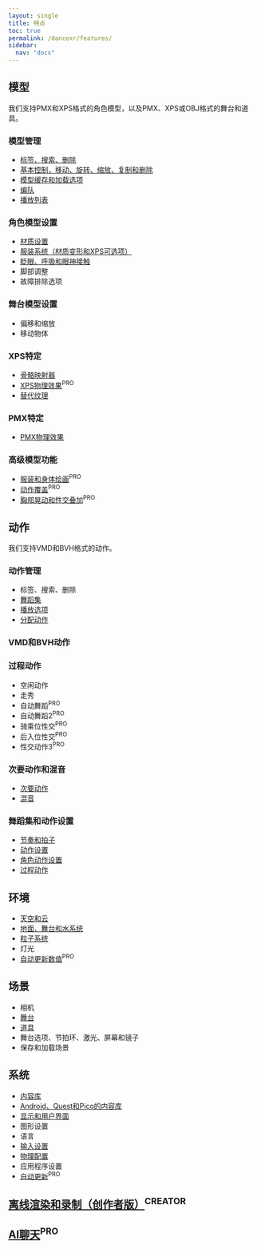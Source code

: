 ```yaml
---
layout: single
title: 特点
toc: true
permalink: /dancexr/features/
sidebar:
  nav: "docs"
---
```


## 模型
我们支持PMX和XPS格式的角色模型，以及PMX、XPS或OBJ格式的舞台和道具。

### 模型管理
* [标签、搜索、删除](features/tagging)
* [基本控制，移动、旋转、缩放、复制和删除](features/actor_tools)
* [模型缓存和加载选项](features/loader_options)
* [编队](features/formation)
* [播放列表](features/actor_playlist)

### 角色模型设置
* [材质设置](features/material_settings)
* [服装系统（材质变形和XPS可选项）](features/optionals)
* [眨眼、呼吸和眼神接触](features/eyecontact)
* 脚部调整
* 故障排除选项

### 舞台模型设置
* 偏移和缩放
* 移动物体

### XPS特定
* [骨骼映射器](features/bone_mapper.md)
* [XPS物理效果](features/xps_physics)<sup>PRO</sup>
* [替代纹理](features/alternative_textures)

### PMX特定
* [PMX物理效果](features/pmx_physics)

### 高级模型功能
* [服装和身体绘画](features/outfit_body_paint)<sup>PRO</sup>
* [动作覆盖](features/motion_override)<sup>PRO</sup>
* [胸部晃动和性交叠加](features/boob_shake_sex_overlay)<sup>PRO</sup>

## 动作
我们支持VMD和BVH格式的动作。

### 动作管理
* 标签、搜索、删除
* [舞蹈集](features/dance_set)
* [播放选项](features/playback_options)
* [分配动作](features/assign_motion)

### VMD和BVH动作

### 过程动作
* 空闲动作
* 走秀
* 自动舞蹈<sup>PRO</sup>
* 自动舞蹈2<sup>PRO</sup>
* 骑乘位性交<sup>PRO</sup>
* 后入位性交<sup>PRO</sup>
* 性交动作3<sup>PRO</sup>

### 次要动作和混音
* [次要动作](features/secondary_motion)
* [混音](features/remix)

### 舞蹈集和动作设置
* [节奏和拍子](features/music_timing)
* [动作设置](features/motion_settings)
* [角色动作设置](features/actor_motion_settings)
* [过程动作](features/procedural_motions)

## 环境
* [天空和云](features/skymap)
* [地面、舞台和水系统](features/ground)
* [粒子系统](features/particles)
* 灯光
* [自动更新数值](features/autoupdate)<sup>PRO</sup>

## 场景
* 相机
* [舞台](features/stages)
* [道具](features/props)
* 舞台选项、节拍环、激光、屏幕和镜子
* 保存和加载场景

## 系统
* [内容库](preparecontent)
* [Android、Quest和Pico的内容库](content_android_quest)
* [显示和用户界面](features/display_settings)
* 图形设置
* 语言
* [输入设置](features/controls)
* [物理配置](features/system_physics)
* 应用程序设置
* [自动更新](features/autoupdate)<sup>PRO</sup>

## [离线渲染和录制（创作者版）](creator.md)<sup>CREATOR</sup>

## [AI聊天](ai_chat)<sup>PRO</sup>